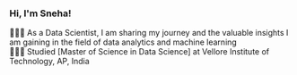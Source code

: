 ### Hi, I'm Sneha!

👩🏻‍💻 As a Data Scientist, I am sharing my journey and the valuable insights I am gaining in the field of data analytics and machine learning<br/>
👩🏻‍🎓 Studied [Master of Science in Data Science] at Vellore Institute of Technology, AP, India<br/>

<!--GitHub stats from https://github.com/anuraghazra/github-readme-stats -->

